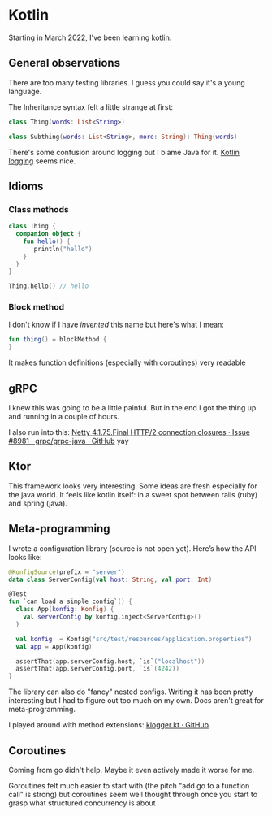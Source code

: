 # Kotlin

Starting in March 2022, I've been learning [kotlin](https://kotlinlang.org).

## General observations

There are too many testing libraries. I guess you could say it's a young language.


The Inheritance syntax felt a little strange at first:

```kotlin
class Thing(words: List<String>)

class Subthing(words: List<String>, more: String): Thing(words)
```

There's some confusion around logging but I blame Java for it. [Kotlin
logging](https://github.com/MicroUtils/kotlin-logging) seems nice.

## Idioms

### Class methods

```kotlin
class Thing {
  companion object {
    fun hello() {
       println("hello")
    }
  }
}

Thing.hello() // hello
```

### Block method

I don't know if I have _invented_ this name but here's what I mean:

```kotlin
fun thing() = blockMethod {
}
```
It makes function definitions (especially with coroutines) very readable

## gRPC

I knew this was going to be a little painful. But in the end I got the thing up
and running in a couple of hours.

I also run into this: [Netty 4.1.75.Final HTTP/2 connection closures · Issue
#8981 · grpc/grpc-java · GitHub](https://github.com/grpc/grpc-java/issues/8981)
yay

## Ktor

This framework looks very interesting. Some ideas are fresh especially for the
java world. It feels like kotlin itself: in a sweet spot between rails (ruby)
and spring (java).

## Meta-programming

I wrote a configuration library (source is not open yet). Here’s how the API looks like:

```kotlin
@KonfigSource(prefix = "server")
data class ServerConfig(val host: String, val port: Int)

@Test
fun `can load a simple config`() {
  class App(konfig: Konfig) {
    val serverConfig by konfig.inject<ServerConfig>()
  }

  val konfig  = Konfig("src/test/resources/application.properties")
  val app = App(konfig)

  assertThat(app.serverConfig.host, `is`("localhost"))
  assertThat(app.serverConfig.port, `is`(4242))
}
```

The library can also do "fancy" nested configs. Writing it has been pretty
interesting but I had to figure out too much on my own. Docs aren't great for
meta-programming.

I played around with method extensions: [klogger.kt ·
GitHub](https://gist.github.com/lucapette/3dd7eca10c47de69864bac844b8d0d04).

## Coroutines

Coming from go didn't help. Maybe it even actively made it worse for me.

Goroutines felt much easier to start with (the pitch "add go to a function call"
is strong) but coroutines seem well thought through once you start to grasp what
structured concurrency is about